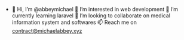 - 👋 Hi, I’m @abbeymichael
👀 I’m interested in web development 
🌱 I’m currently learning laravel
💞️ I’m looking to collaborate on medical information system and softwares
📫 Reach me on contract@michaelabbey.xyz
